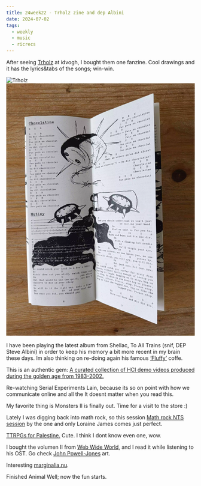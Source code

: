```yaml
---
title: 24week22 - Trholz zine and dep Albini
date: 2024-07-02
tags:
  - weekly
  - music
  - ricrecs
---
```


After seeing [Trholz](https://trholzriot.bandcamp.com/album/premi-re-pierre) at idvogh, I bought them one fanzine. Cool drawings and it has the lyrics&tabs of the songs; win-win.

![Trholz](</images/posts/IMG20240531114009.webp>)\
![Trholz](../images/posts/IMG20240531114002.webp)

I have been playing the latest album from Shellac, To All Trains (snif, DEP Steve Albini) in order to keep his memory a bit more recent in my brain these days. Im also thinking on re-doing again his famous [‘Fluffy’](https://www.mashed.com/1580426/fluffy-coffee-steve-albini-drank-studio/) coffe.

This is an authentic gem: [A curated collection of HCI demo videos produced during the golden age from 1983-2002.](https://jackrusher.com/classic-ux/)

Re-watching Serial Experiments Lain, because its so on point with how we communicate online and all the It doesnt matter when you read this.

My favorite thing is Monsters II is finally out. Time for a visit to the store :)

Lately I was digging back into math rock, so this session [Math rock NTS session](https://www.nts.live/shows/loraine-james/episodes/loraine-james-7th-july-2022) by the one and only Loraine James comes just perfect.

[TTRPGs for Palestine.](https://itch.io/b/2295/ttrpgs-for-palestine) Cute. I think I dont know even one, wow.

I bought the volumen II from [Web Wide World](https://johnpowell-jones.bandcamp.com/album/web-wide-world-game-ost), and I read it while listening to his OST. Go check [John Powell-Jones](https://www.johnpowell-jones.co.uk/) art.

Interesting [marginalia.nu](https://www.marginalia.nu/).

Finished Animal Well; now the fun starts.